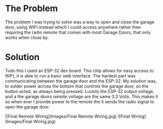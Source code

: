 # The Problem
The problem I was trying to solve was a way to open and close the garage door, using WIFI instead which I could access anywhere rather then requiring the radio remote that comes with most Garage Doors, that only works when close by.
# Solution
Todo this I used an ESP-32 dev board. This chip allows for easy access to WIFI, it is able to run a basic web interface. The hardest part was communicating between the garage door and the ESP-32. My solution was, to solder power across the bottom that controls the garage door, so the button acted, as always being pressed. Luckily the ESP-32 output voltage, and a the garage doors remote voltage are the same 3.3 Volts. This makes it so when ever I provide power to the remote the it sends the radio signal to open the garage door.

![Final Remote Wiring](Images/Final Remote Wiring.jpg)
![Final Wiring](Images/Final Wiring.jpg)

